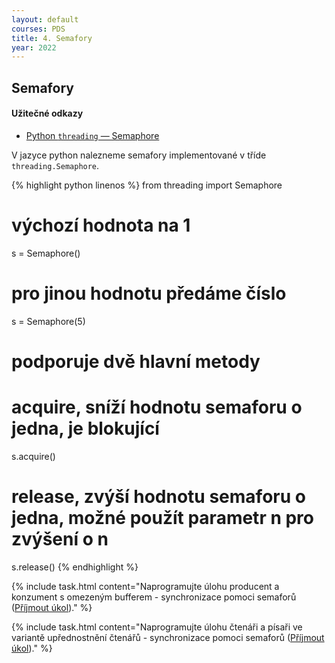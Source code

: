 ```yaml
---
layout: default
courses: PDS
title: 4. Semafory
year: 2022
---
```


## Semafory

#### Užitečné odkazy
* [Python `threading` — Semaphore](https://docs.python.org/3/library/threading.html#semaphore-objects)

V jazyce python nalezneme semafory implementované v tříde `threading.Semaphore`.

{% highlight python linenos %}
from threading import Semaphore

# výchozí hodnota na 1
s = Semaphore()

# pro jinou hodnotu předáme číslo
s = Semaphore(5)

# podporuje dvě hlavní metody

# acquire, sníží hodnotu semaforu o jedna, je blokující
s.acquire()
# release, zvýší hodnotu semaforu o jedna, možné použít parametr n pro zvýšení o n
s.release()
{% endhighlight %}

{% include task.html content="Naprogramujte úlohu producent a konzument s omezeným bufferem - synchronizace pomoci semaforů (<a href='https://classroom.github.com/a/qVrUzJvp'>Příjmout úkol</a>)." %}

{% include task.html content="Naprogramujte úlohu čtenáři a písaři ve variantě upřednostnění čtenářů - synchronizace pomoci semaforů (<a href='https://classroom.github.com/a/jhALpG3a'>Příjmout úkol</a>)." %}